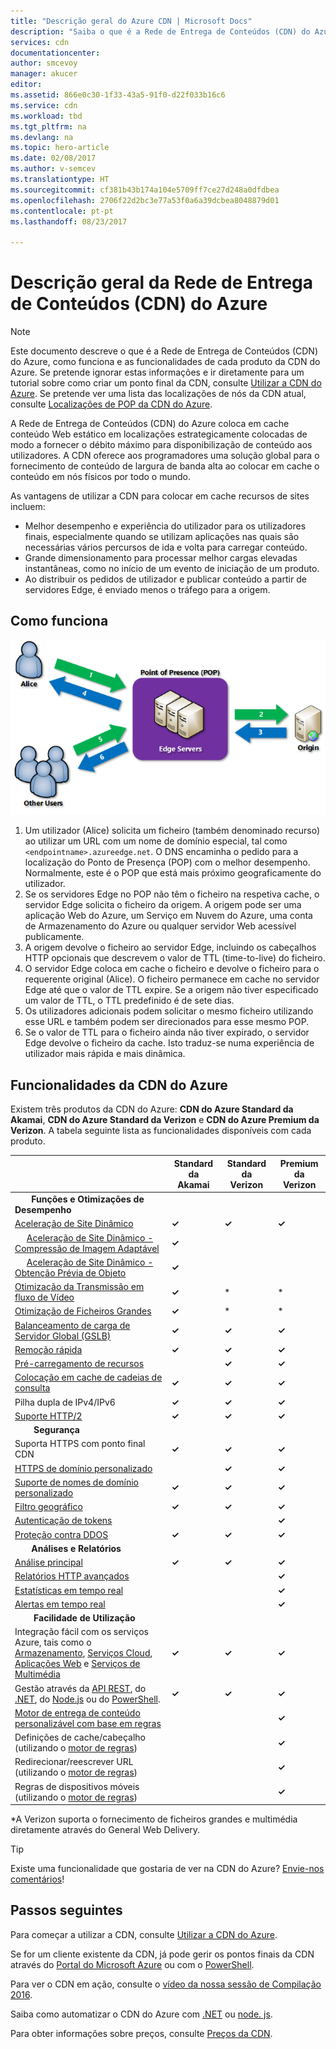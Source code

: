 ```yaml
---
title: "Descrição geral do Azure CDN | Microsoft Docs"
description: "Saiba o que é a Rede de Entrega de Conteúdos (CDN) do Azure e como utilizá-la para fornecer conteúdo de largura de banda alta ao colocar em cache blobs e conteúdo estático."
services: cdn
documentationcenter: 
author: smcevoy
manager: akucer
editor: 
ms.assetid: 866e0c30-1f33-43a5-91f0-d22f033b16c6
ms.service: cdn
ms.workload: tbd
ms.tgt_pltfrm: na
ms.devlang: na
ms.topic: hero-article
ms.date: 02/08/2017
ms.author: v-semcev
ms.translationtype: HT
ms.sourcegitcommit: cf381b43b174a104e5709ff7ce27d248a0dfdbea
ms.openlocfilehash: 2706f22d2bc3e77a53f0a6a39dcbea8048879d01
ms.contentlocale: pt-pt
ms.lasthandoff: 08/23/2017

---
```

# <a name="overview-of-the-azure-content-delivery-network-cdn"></a>Descrição geral da Rede de Entrega de Conteúdos (CDN) do Azure
> [!NOTE]
> Este documento descreve o que é a Rede de Entrega de Conteúdos (CDN) do Azure, como funciona e as funcionalidades de cada produto da CDN do Azure.  Se pretende ignorar estas informações e ir diretamente para um tutorial sobre como criar um ponto final da CDN, consulte [Utilizar a CDN do Azure](cdn-create-new-endpoint.md).  Se pretende ver uma lista das localizações de nós da CDN atual, consulte [Localizações de POP da CDN do Azure](cdn-pop-locations.md).
> 
> 

A Rede de Entrega de Conteúdos (CDN) do Azure coloca em cache conteúdo Web estático em localizações estrategicamente colocadas de modo a fornecer o débito máximo para disponibilização de conteúdo aos utilizadores.  A CDN oferece aos programadores uma solução global para o fornecimento de conteúdo de largura de banda alta ao colocar em cache o conteúdo em nós físicos por todo o mundo. 

As vantagens de utilizar a CDN para colocar em cache recursos de sites incluem:

* Melhor desempenho e experiência do utilizador para os utilizadores finais, especialmente quando se utilizam aplicações nas quais são necessárias vários percursos de ida e volta para carregar conteúdo.
* Grande dimensionamento para processar melhor cargas elevadas instantâneas, como no início de um evento de iniciação de um produto.
* Ao distribuir os pedidos de utilizador e publicar conteúdo a partir de servidores Edge, é enviado menos o tráfego para a origem.

## <a name="how-it-works"></a>Como funciona
![Descrição geral da CDN](./media/cdn-overview/cdn-overview.png)

1. Um utilizador (Alice) solicita um ficheiro (também denominado recurso) ao utilizar um URL com um nome de domínio especial, tal como `<endpointname>.azureedge.net`.  O DNS encaminha o pedido para a localização do Ponto de Presença (POP) com o melhor desempenho.  Normalmente, este é o POP que está mais próximo geograficamente do utilizador.
2. Se os servidores Edge no POP não têm o ficheiro na respetiva cache, o servidor Edge solicita o ficheiro da origem.  A origem pode ser uma aplicação Web do Azure, um Serviço em Nuvem do Azure, uma conta de Armazenamento do Azure ou qualquer servidor Web acessível publicamente.
3. A origem devolve o ficheiro ao servidor Edge, incluindo os cabeçalhos HTTP opcionais que descrevem o valor de TTL (time-to-live) do ficheiro.
4. O servidor Edge coloca em cache o ficheiro e devolve o ficheiro para o requerente original (Alice).  O ficheiro permanece em cache no servidor Edge até que o valor de TTL expire.  Se a origem não tiver especificado um valor de TTL, o TTL predefinido é de sete dias.
5. Os utilizadores adicionais podem solicitar o mesmo ficheiro utilizando esse URL e também podem ser direcionados para esse mesmo POP.
6. Se o valor de TTL para o ficheiro ainda não tiver expirado, o servidor Edge devolve o ficheiro da cache.  Isto traduz-se numa experiência de utilizador mais rápida e mais dinâmica.

## <a name="azure-cdn-features"></a>Funcionalidades da CDN do Azure
Existem três produtos da CDN do Azure: **CDN do Azure Standard da Akamai**, **CDN do Azure Standard da Verizon** e **CDN do Azure Premium da Verizon**.  A tabela seguinte lista as funcionalidades disponíveis com cada produto.

|  | Standard da Akamai | Standard da Verizon | Premium da Verizon |
| --- | --- | --- | --- |
| &nbsp;&nbsp;&nbsp;&nbsp;&nbsp;&nbsp;&nbsp;__Funções e Otimizações de Desempenho__ |
| [Aceleração de Site Dinâmico](https://docs.microsoft.com/azure/cdn/cdn-dynamic-site-acceleration) | **&#x2713;**  | **&#x2713;** | **&#x2713;** |
| &nbsp;&nbsp;&nbsp;&nbsp;&nbsp;[Aceleração de Site Dinâmico - Compressão de Imagem Adaptável](https://docs.microsoft.com/azure/cdn/cdn-dynamic-site-acceleration#adaptive-image-compression-akamai-only) | **&#x2713;**  |  |  |
| &nbsp;&nbsp;&nbsp;&nbsp;&nbsp;[Aceleração de Site Dinâmico - Obtenção Prévia de Objeto](https://docs.microsoft.com/azure/cdn/cdn-dynamic-site-acceleration#object-prefetch-akamai-only) | **&#x2713;**  |  |  |
| [Otimização da Transmissão em fluxo de Vídeo](https://docs.microsoft.com/azure/cdn/cdn-media-streaming-optimization) | **&#x2713;**  | \* |  \* |
| [Otimização de Ficheiros Grandes](https://docs.microsoft.com/azure/cdn/cdn-large-file-optimization) | **&#x2713;**  | \* |  \* |
| [Balanceamento de carga de Servidor Global (GSLB)](https://docs.microsoft.com/azure/traffic-manager/traffic-manager-load-balancing-azure) |**&#x2713;** |**&#x2713;** |**&#x2713;** |
| [Remoção rápida](cdn-purge-endpoint.md) |**&#x2713;** |**&#x2713;** |**&#x2713;** |
| [Pré-carregamento de recursos](cdn-preload-endpoint.md) | |**&#x2713;** |**&#x2713;** |
| [Colocação em cache de cadeias de consulta](cdn-query-string.md) |**&#x2713;** |**&#x2713;** |**&#x2713;** |
| Pilha dupla de IPv4/IPv6 |**&#x2713;** |**&#x2713;** |**&#x2713;** |
| [Suporte HTTP/2](cdn-http2.md) |**&#x2713;** |**&#x2713;** |**&#x2713;** |
| &nbsp;&nbsp;&nbsp;&nbsp;&nbsp;&nbsp;&nbsp; __Segurança__ |
| Suporta HTTPS com ponto final CDN |**&#x2713;** |**&#x2713;** |**&#x2713;** |
| [HTTPS de domínio personalizado](cdn-custom-ssl.md) | |**&#x2713;** |**&#x2713;** |
| [Suporte de nomes de domínio personalizado](cdn-map-content-to-custom-domain.md) |**&#x2713;** |**&#x2713;** |**&#x2713;** |
| [Filtro geográfico](cdn-restrict-access-by-country.md) |**&#x2713;** |**&#x2713;** |**&#x2713;** |
| [Autenticação de tokens](cdn-token-auth.md)|  |  |**&#x2713;**| 
| [Proteção contra DDOS](https://www.us-cert.gov/ncas/tips/ST04-015) |**&#x2713;** |**&#x2713;** |**&#x2713;** |
| &nbsp;&nbsp;&nbsp;&nbsp;&nbsp;&nbsp;&nbsp;__Análises e Relatórios__ |
| [Análise principal](cdn-analyze-usage-patterns.md) | **&#x2713;** |**&#x2713;** |**&#x2713;** |
| [Relatórios HTTP avançados](cdn-advanced-http-reports.md) | | |**&#x2713;** |
| [Estatísticas em tempo real](cdn-real-time-stats.md) | | |**&#x2713;** |
| [Alertas em tempo real](cdn-real-time-alerts.md) | | |**&#x2713;** |
| &nbsp;&nbsp;&nbsp;&nbsp;&nbsp;&nbsp;&nbsp; __Facilidade de Utilização__ |
| Integração fácil com os serviços Azure, tais como o [Armazenamento](cdn-create-a-storage-account-with-cdn.md), [Serviços Cloud](cdn-cloud-service-with-cdn.md), [Aplicações Web](../app-service-web/app-service-web-tutorial-content-delivery-network.md) e [Serviços de Multimédia](../media-services/media-services-portal-manage-streaming-endpoints.md) |**&#x2713;** |**&#x2713;** |**&#x2713;** |
| Gestão através da [API REST](https://msdn.microsoft.com/library/mt634456.aspx), do [.NET](cdn-app-dev-net.md), do [Node.js](cdn-app-dev-node.md) ou do [PowerShell](cdn-manage-powershell.md). |**&#x2713;** |**&#x2713;** |**&#x2713;** |
| [Motor de entrega de conteúdo personalizável com base em regras](cdn-rules-engine.md) | | |**&#x2713;** |
| Definições de cache/cabeçalho (utilizando o [motor de regras](cdn-rules-engine.md)) | | |**&#x2713;** |
| Redirecionar/reescrever URL (utilizando o [motor de regras](cdn-rules-engine.md)) | | |**&#x2713;** |
| Regras de dispositivos móveis (utilizando o [motor de regras](cdn-rules-engine.md)) | | |**&#x2713;** |

\*A Verizon suporta o fornecimento de ficheiros grandes e multimédia diretamente através do General Web Delivery.


> [!TIP]
> Existe uma funcionalidade que gostaria de ver na CDN do Azure?  [Envie-nos comentários](https://feedback.azure.com/forums/169397-cdn)! 
> 
> 

## <a name="next-steps"></a>Passos seguintes
Para começar a utilizar a CDN, consulte [Utilizar a CDN do Azure](cdn-create-new-endpoint.md).

Se for um cliente existente da CDN, já pode gerir os pontos finais da CDN através do [Portal do Microsoft Azure](https://portal.azure.com) ou com o [PowerShell](cdn-manage-powershell.md).

Para ver o CDN em ação, consulte o [vídeo da nossa sessão de Compilação 2016](https://azure.microsoft.com/documentation/videos/build-2016-leveraging-the-new-azure-cdn-apis-to-build-wicked-fast-applications/).

Saiba como automatizar o CDN do Azure com [.NET](cdn-app-dev-net.md) ou [node. js](cdn-app-dev-node.md).

Para obter informações sobre preços, consulte [Preços da CDN](https://azure.microsoft.com/pricing/details/cdn/).


